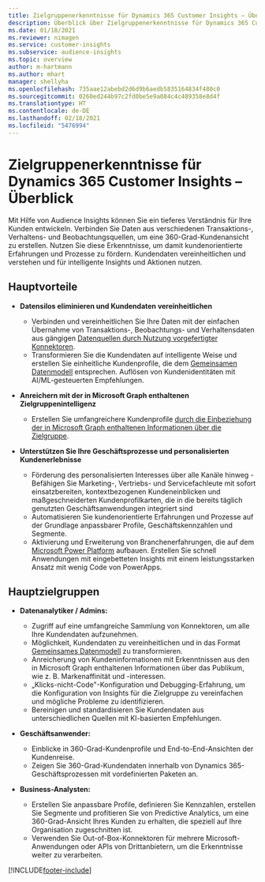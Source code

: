 ```yaml
---
title: Zielgruppenerkenntnisse für Dynamics 365 Customer Insights – Überblick
description: Überblick über Zielgruppenerkenntnisse für Dynamics 365 Customer Insights.
ms.date: 01/18/2021
ms.reviewer: nimagen
ms.service: customer-insights
ms.subservice: audience-insights
ms.topic: overview
author: m-hartmann
ms.author: mhart
manager: shellyha
ms.openlocfilehash: 735aae12abebd2d6d9b6aedb5835164834f480c0
ms.sourcegitcommit: 0260ed244b97c2fd0be5e9a084c4c489358e8d4f
ms.translationtype: HT
ms.contentlocale: de-DE
ms.lasthandoff: 02/18/2021
ms.locfileid: "5476994"
---
```

# <a name="audience-insights-for-dynamics-365-customer-insights-overview"></a>Zielgruppenerkenntnisse für Dynamics 365 Customer Insights – Überblick

Mit Hilfe von Audience Insights können Sie ein tieferes Verständnis für Ihre Kunden entwickeln. Verbinden Sie Daten aus verschiedenen Transaktions-, Verhaltens- und Beobachtungsquellen, um eine 360-Grad-Kundenansicht zu erstellen. Nutzen Sie diese Erkenntnisse, um damit kundenorientierte Erfahrungen und Prozesse zu fördern. Kundendaten vereinheitlichen und verstehen und für intelligente Insights und Aktionen nutzen.

## <a name="main-benefits"></a>Hauptvorteile 

- **Datensilos eliminieren und Kundendaten vereinheitlichen**

  - Verbinden und vereinheitlichen Sie Ihre Daten mit der einfachen Übernahme von Transaktions-, Beobachtungs- und Verhaltensdaten aus gängigen [Datenquellen durch Nutzung vorgefertigter Konnektoren](data-sources.md).
  - Transformieren Sie die Kundendaten auf intelligente Weise und erstellen Sie einheitliche Kundenprofile, die dem [Gemeinsamen Datenmodell](https://docs.microsoft.com/common-data-model/) entsprechen. Auflösen von Kundenidentitäten mit AI/ML-gesteuerten Empfehlungen.

- **Anreichern mit der in Microsoft Graph enthaltenen Zielgruppenintelligenz**

  - Erstellen Sie umfangreichere Kundenprofile [durch die Einbeziehung der in Microsoft Graph enthaltenen Informationen über die Zielgruppe](enrichment-microsoft-graph.md).  

- **Unterstützen Sie Ihre Geschäftsprozesse und personalisierten Kundenerlebnisse**

  - Förderung des personalisierten Interesses über alle Kanäle hinweg - Befähigen Sie Marketing-, Vertriebs- und Servicefachleute mit sofort einsatzbereiten, kontextbezogenen Kundeneinblicken und maßgeschneiderten Kundenprofilkarten, die in die bereits täglich genutzten Geschäftsanwendungen integriert sind
  - Automatisieren Sie kundenorientierte Erfahrungen und Prozesse auf der Grundlage anpassbarer Profile, Geschäftskennzahlen und Segmente.
  - Aktivierung und Erweiterung von Branchenerfahrungen, die auf dem [Microsoft Power Platform](https://powerplatform.microsoft.com/) aufbauen. Erstellen Sie schnell Anwendungen mit eingebetteten Insights mit einem leistungsstarken Ansatz mit wenig Code von PowerApps.  

## <a name="key-audiences"></a>Hauptzielgruppen

- **Datenanalytiker / Admins:**

  - Zugriff auf eine umfangreiche Sammlung von Konnektoren, um alle Ihre Kundendaten aufzunehmen.
  - Möglichkeit, Kundendaten zu vereinheitlichen und in das Format [Gemeinsames Datenmodell](https://docs.microsoft.com/common-data-model/) zu transformieren.
  - Anreicherung von Kundeninformationen mit Erkenntnissen aus den in Microsoft Graph enthaltenen Informationen über das Publikum, wie z. B. Markenaffinität und -interessen.
  - „Klicks-nicht-Code"-Konfiguration und Debugging-Erfahrung, um die Konfiguration von Insights für die Zielgruppe zu vereinfachen und mögliche Probleme zu identifizieren.
  - Bereinigen und standardisieren Sie Kundendaten aus unterschiedlichen Quellen mit KI-basierten Empfehlungen.  

- **Geschäftsanwender:**

  - Einblicke in 360-Grad-Kundenprofile und End-to-End-Ansichten der Kundenreise.
  - Zeigen Sie 360-Grad-Kundendaten innerhalb von Dynamics 365-Geschäftsprozessen mit vordefinierten Paketen an.

- **Business-Analysten:**

  - Erstellen Sie anpassbare Profile, definieren Sie Kennzahlen, erstellen Sie Segmente und profitieren Sie von Predictive Analytics, um eine 360-Grad-Ansicht Ihres Kunden zu erhalten, die speziell auf Ihre Organisation zugeschnitten ist.  
  - Verwenden Sie Out-of-Box-Konnektoren für mehrere Microsoft-Anwendungen oder APIs von Drittanbietern, um die Erkenntnisse weiter zu verarbeiten.


[!INCLUDE[footer-include](../includes/footer-banner.md)]